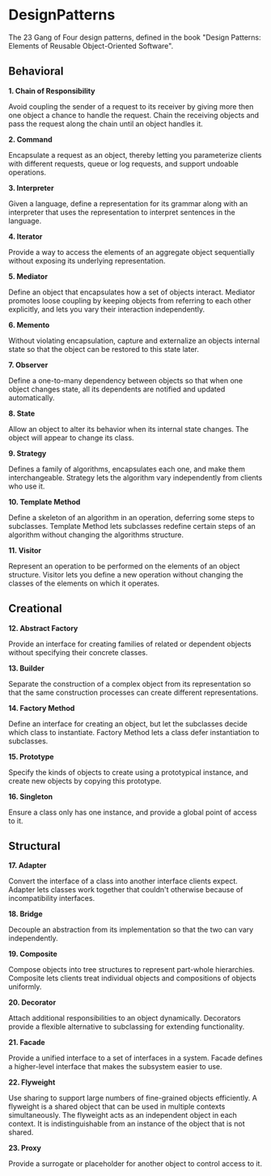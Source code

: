 # DesignPatterns

The 23 Gang of Four design patterns, defined in the book "Design Patterns: Elements of Reusable Object-Oriented Software".

## Behavioral

**1. Chain of Responsibility**

Avoid coupling the sender of a request to its receiver by giving more then one object a chance to handle the request. Chain the receiving objects and pass the request along the chain until an object handles it.

**2. Command**

Encapsulate a request as an object, thereby letting you parameterize clients with different requests, queue or log requests, and support undoable operations.

**3. Interpreter**

Given a language, define a representation for its grammar along with an interpreter that uses the representation to interpret sentences in the language.

**4. Iterator**

Provide a way to access the elements of an aggregate object sequentially without exposing its underlying representation.

**5. Mediator**

Define an object that encapsulates how a set of objects interact. Mediator promotes loose coupling by keeping objects from referring to each other explicitly, and lets you vary their interaction independently.

**6. Memento**

Without violating encapsulation, capture and externalize an objects internal state so that the object can be restored to this state later.

**7. Observer**

Define a one-to-many dependency between objects so that when one object changes state, all its dependents are notified and updated automatically.

**8. State**

Allow an object to alter its behavior when its internal state changes. The object will appear to change its class.

**9. Strategy**

Defines a family of algorithms, encapsulates each one, and make them interchangeable. Strategy lets the algorithm vary independently from clients who use it.

**10. Template Method**

Define a skeleton of an algorithm in an operation, deferring some steps to subclasses. Template Method lets subclasses redefine certain steps of an algorithm without changing the algorithms structure.

**11. Visitor**

Represent an operation to be performed on the elements of an object structure. Visitor lets you define a new operation without changing the classes of the elements on which it operates.

## Creational

**12. Abstract Factory**

Provide an interface for creating families of related or dependent objects without specifying their concrete classes.

**13. Builder**

Separate the construction of a complex object from its representation so that the same construction processes can create different representations.

**14. Factory Method**

Define an interface for creating an object, but let the subclasses decide which class to instantiate. Factory Method lets a class defer instantiation to subclasses.

**15. Prototype**

Specify the kinds of objects to create using a prototypical instance, and create new objects by copying this prototype.

**16. Singleton**

Ensure a class only has one instance, and provide a global point of access to it.

## Structural

**17. Adapter**

Convert the interface of a class into another interface clients expect. Adapter lets classes work together that couldn't otherwise because of incompatibility interfaces.

**18. Bridge**

Decouple an abstraction from its implementation so that the two can vary independently.

**19. Composite**

Compose objects into tree structures to represent part-whole hierarchies. Composite lets clients treat individual objects and compositions of objects uniformly.

**20. Decorator**

Attach additional responsibilities to an object dynamically. Decorators provide a flexible alternative to subclassing for extending functionality.

**21. Facade**

Provide a unified interface to a set of interfaces in a system. Facade defines a higher-level interface that makes the subsystem easier to use.

**22. Flyweight**

Use sharing to support large numbers of fine-grained objects efficiently. A flyweight is a shared object that can be used in multiple contexts simultaneously. The flyweight acts as an independent object in each context. It is indistinguishable from an instance of the object that is not shared.

**23. Proxy**

Provide a surrogate or placeholder for another object to control access to it.
